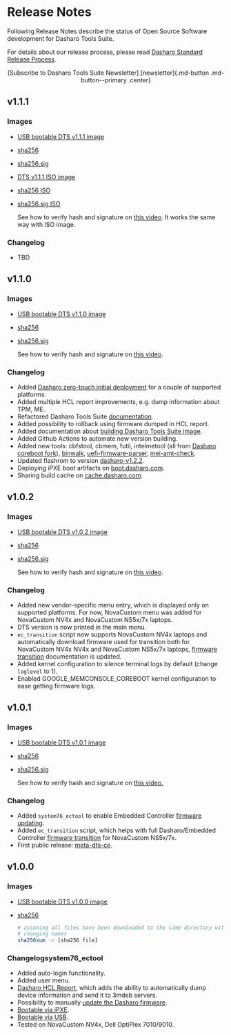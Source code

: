 # Release Notes

Following Release Notes describe the status of Open Source Software development
for Dasharo Tools Suite.

For details about our release process, please read [Dasharo Standard Release
Process](../dev-proc/standard-release-process.md).

<center>
[Subscribe to Dasharo Tools Suite Newsletter]
[newsletter]{.md-button .md-button--primary .center}
</center>

[newsletter]: https://newsletter.3mdeb.com/subscription/ttzqCq9fy

## v1.1.1

### Images

* [USB bootable DTS v1.1.1 image](https://3mdeb.com/open-source-firmware/DTS/v1.1.1/dts-base-image-v1.1.1.wic.gz-TBD)
* [sha256](https://3mdeb.com/open-source-firmware/DTS/v1.1.1/dts-base-image-v1.1.1.wic.gz.sha256-TBD)
* [sha256.sig](https://3mdeb.com/open-source-firmware/DTS/v1.1.1/dts-base-image-v1.1.1.wic.gz.sha256.sig-TBD)
* [DTS v1.1.1 ISO image](https://3mdeb.com/open-source-firmware/DTS/v1.1.1/dts-base-image-v1.1.1.iso-TBD)
* [sha256 ISO](https://3mdeb.com/open-source-firmware/DTS/v1.1.1/dts-base-image-v1.1.1.iso.sha256-TBD)
* [sha256.sig ISO](https://3mdeb.com/open-source-firmware/DTS/v1.1.1/dts-base-image-v1.1.1.iso.sha256.sig-TBD)

  See how to verify hash and signature on [this
  video](https://youtu.be/RF-NYcZM9JI). It works the same way with ISO image.

### Changelog

* TBD

## v1.1.0

### Images

* [USB bootable DTS v1.1.0 image](https://3mdeb.com/open-source-firmware/DTS/v1.1.0/dts-base-image-v1.1.0.wic.gz)
* [sha256](https://3mdeb.com/open-source-firmware/DTS/v1.1.0/dts-base-image-v1.1.0.wic.gz.sha256)
* [sha256.sig](https://3mdeb.com/open-source-firmware/DTS/v1.1.0/dts-base-image-v1.1.0.wic.gz.sha256.sig)

  See how to verify hash and signature on [this
  video](https://youtu.be/RF-NYcZM9JI).

### Changelog

* Added [Dasharo zero-touch
  initial deployment](./documentation.md#dasharo-zero-touch-initial-deployment)
  for a couple of supported platforms.
* Added multiple HCL report improvements, e.g. dump information about TPM, ME.
* Refactored Dasharo Tools Suite [documentation](./overview.md).
* Added possibility to rollback using firmware dumped in HCL report.
* Added documentation about [building Dasharo Tools Suite
  image](./documentation.md#building).
* Added Github Actions to automate new version building.
* Added new tools: cbfstool, cbmem, futil, intelmetool (all from [Dasharo
  coreboot fork](https://github.com/Dasharo/coreboot/tree/coreboot-utils)),
  [binwalk](https://github.com/ReFirmLabs/binwalk),
  [uefi-firmware-parser](github.com/theopolis/uefi-firmware-parser),
  [mei-amt-check](github.com/mjg59/mei-amt-check).
* Updated flashrom to version
  [dasharo-v1.2.2](https://github.com/Dasharo/flashrom/tree/dasharo-v1.2.2).
* Deploying iPXE boot artifacts on
  [boot.dasharo.com](https://boot.dasharo.com/dts/).
* Sharing build cache on [cache.dasharo.com](https://cache.dasharo.com/yocto/dts/).

## v1.0.2

### Images

* [USB bootable DTS v1.0.2 image](https://3mdeb.com/open-source-firmware/DTS/v1.0.2/dts-base-image-ce-v1.0.2.wic.gz)
* [sha256](https://3mdeb.com/open-source-firmware/DTS/v1.0.2/dts-base-image-ce-v1.0.2.wic.gz.sha256)
* [sha256.sig](https://3mdeb.com/open-source-firmware/DTS/v1.0.2/dts-base-image-ce-v1.0.2.wic.gz.sha256.sig)

  See how to verify hash and signature on [this
  video](https://youtu.be/oTx2iStxXOE).

### Changelog

* Added new vendor-specific menu entry, which is displayed only on supported
  platforms. For now, NovaCustom menu was added for NovaCustom NV4x and
  NovaCustom NS5x/7x laptops.
* DTS version is now printed in the main menu.
* `ec_transition` script now supports NovaCustom NV4x laptops and automatically
  download firmware used for transition both for NovaCustom NV4x NV4x and
  NovaCustom NS5x/7x laptops, [firmware
  transition](documentation.md#ec-transition) documentation is updated.
* Added kernel configuration to silence terminal logs by default (change
  `loglevel` to 1).
* Enabled GOOGLE_MEMCONSOLE_COREBOOT kernel configuration to ease getting
  firmware logs.

## v1.0.1

### Images

* [USB bootable DTS v1.0.1 image](https://3mdeb.com/open-source-firmware/DTS/v1.0.1/dts-base-image-ce-v1.0.1.wic.gz)
* [sha256](https://3mdeb.com/open-source-firmware/DTS/v1.0.1/dts-base-image-ce-v1.0.1.wic.gz.sha256)
* [sha256.sig](https://3mdeb.com/open-source-firmware/DTS/v1.0.1/dts-base-image-ce-v1.0.1.wic.gz.sha256.sig)

  See how to verify hash and signature on [this video.](https://youtu.be/oTx2iStxXOE)

### Changelog

* Added `system76_ectool` to enable Embedded Controller [firmware
  updating](./documentation.md#ec-update).
* Added `ec_transition` script, which helps with full Dasharo/Embedded
  Controller [firmware transition](./documentation.md#ec-transition) for
  NovaCustom NS5x/7x.
* First public release: [meta-dts-ce](https://github.com/Dasharo/meta-dts-ce).

## v1.0.0

### Images

* [USB bootable DTS v1.0.0 image](https://3mdeb.com/open-source-firmware/DTS/v1.0.0/dts-base-image-ce-v1.0.0.wic.gz)
* [sha256](https://3mdeb.com/open-source-firmware/DTS/v1.0.0/dts-base-image-ce-v1.0.0.wic.gz.sha256)

  ```bash
  # assuming all files have been downloaded to the same directory without
  # changing names
  sha256sum -c [sha256 file]
  ```

### Changelogsystem76_ectool

* Added auto-login functionality.
* Added user menu.
* [Dasharo HCL
  Report](../glossary.md#dasharo-hardware-compatibility-list-report), which adds
  the ability to automatically dump device information and send it to 3mdeb
  servers.
* Possibility to manually [update the Dasharo
  firmware](./documentation.md#firmware-update).
* [Bootable via iPXE](./documentation.md#bootable-over-a-network).
* [Bootable via USB](./documentation.md#bootable-usb-stick).
* Tested on NovaCustom NV4x, Dell OptiPlex 7010/9010.
